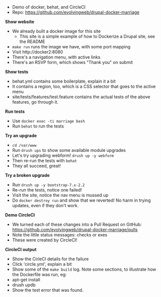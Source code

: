 * Demo of docker, behat, and CircleCI
* Repo: https://github.com/evolvingweb/drupal-docker-marriage

**Show website**

* We already built a docker image for this site
  * This site is a simple example of how to Dockerize a Drupal site, see the README
* ```make run``` runs the image we have, with some port mapping
* Visit http://docker2:8080
* There's a navigation menu, with active links
* There's an RSVP form, which shows "Thank you" on submit

**Show tests**

* behat.yml contains some boilerplate, explain it a bit
* It contains a region, too, which is a CSS selector that goes to the active menu
* site/tests/features/test.feature contains the actual tests of the above features, go through it.

**Run tests**

* Use ```docker exec -ti marriage bash```
* Run ```behat``` to run the tests

**Try an upgrade**

* ```cd /var/www```
* Run ```drush ups``` to show some available module upgrades
* Let's try upgrading webform! ```drush up -y webform```
* Then re-run the tests with ```behat```
* They all succeed, great!

**Try a broken upgrade**

* Run ```drush up -y bootstrap-7.x-2.2```
* Re-run the tests, notice one failed!
* Visit the site, notice the nav menu is mussed up
* Do ```docker destroy run``` and show that we reverted! No harm in trying updates, even if they don't work.

**Demo CircleCI**

* We turned each of these changes into a Pull Request on GitHub: https://github.com/evolvingweb/drupal-docker-marriage/pulls
* Note the little status messages: checks or exes
* These were created by CircleCI!

**CircleCI output**

* Show the CirleCI details for the failure
* Click 'circle.yml', explain a bit
* Show some of the ```make build``` log. Note some sections, to illustrate how the Dockerfile was run, eg:
 * apt-get install
 * drush updb
* Show the test error that was found.
 
